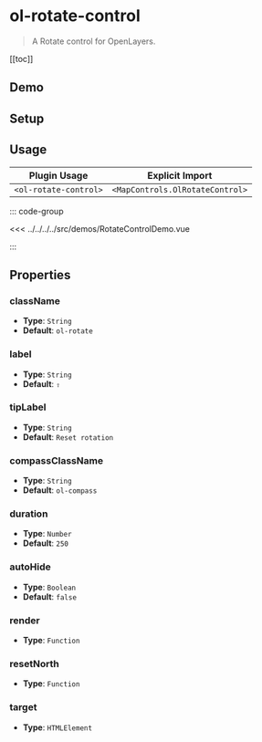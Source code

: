 # ol-rotate-control

> A Rotate control for OpenLayers.

[[toc]]

## Demo

<script setup>
import RotateControlDemo from "@demos/RotateControlDemo.vue"
</script>
<ClientOnly>
<RotateControlDemo />
</ClientOnly>

## Setup

<!--@include: ../../mapcontrols.plugin.md-->

## Usage

| Plugin Usage          |         Explicit Import         |
|-----------------------|:-------------------------------:|
| `<ol-rotate-control>` | `<MapControls.OlRotateControl>` |

::: code-group

<<< ../../../../src/demos/RotateControlDemo.vue

:::

## Properties

### className

- **Type**: `String`
- **Default**: `ol-rotate`

### label

- **Type**: `String`
- **Default**: `⇧`

### tipLabel

- **Type**: `String`
- **Default**: `Reset rotation`

### compassClassName

- **Type**: `String`
- **Default**: `ol-compass`

### duration

- **Type**: `Number`
- **Default**: `250`

### autoHide

- **Type**: `Boolean`
- **Default**: `false`

### render

- **Type**: `Function`

### resetNorth

- **Type**: `Function`

### target

- **Type**: `HTMLElement`
